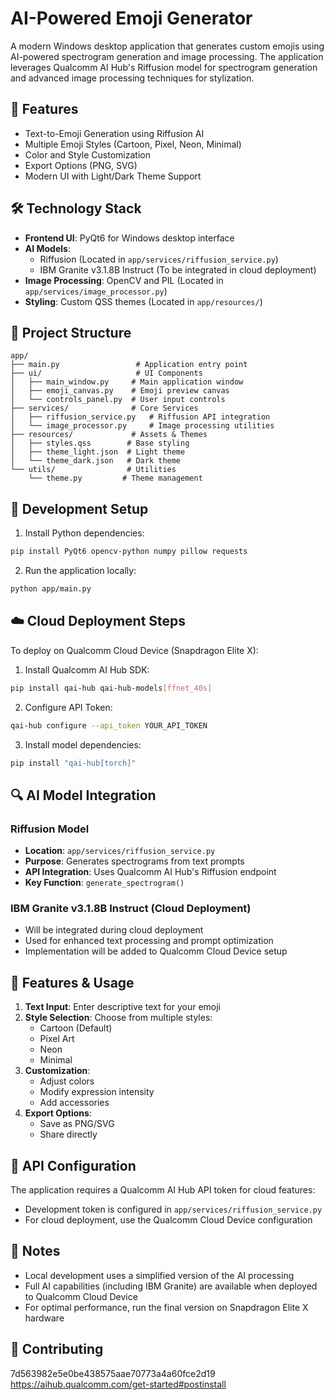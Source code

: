 # AI-Powered Emoji Generator

A modern Windows desktop application that generates custom emojis using AI-powered spectrogram generation and image processing. The application leverages Qualcomm AI Hub's Riffusion model for spectrogram generation and advanced image processing techniques for stylization.

## 🎯 Features

- Text-to-Emoji Generation using Riffusion AI
- Multiple Emoji Styles (Cartoon, Pixel, Neon, Minimal)
- Color and Style Customization
- Export Options (PNG, SVG)
- Modern UI with Light/Dark Theme Support

## 🛠 Technology Stack

- **Frontend UI**: PyQt6 for Windows desktop interface
- **AI Models**: 
  - Riffusion (Located in `app/services/riffusion_service.py`)
  - IBM Granite v3.1.8B Instruct (To be integrated in cloud deployment)
- **Image Processing**: OpenCV and PIL (Located in `app/services/image_processor.py`)
- **Styling**: Custom QSS themes (Located in `app/resources/`)

## 📁 Project Structure

```
app/
├── main.py                 # Application entry point
├── ui/                     # UI Components
│   ├── main_window.py     # Main application window
│   ├── emoji_canvas.py    # Emoji preview canvas
│   └── controls_panel.py  # User input controls
├── services/              # Core Services
│   ├── riffusion_service.py   # Riffusion API integration
│   └── image_processor.py     # Image processing utilities
├── resources/             # Assets & Themes
│   ├── styles.qss        # Base styling
│   ├── theme_light.json  # Light theme
│   └── theme_dark.json   # Dark theme
└── utils/                # Utilities
    └── theme.py         # Theme management
```

## 🚀 Development Setup

1. Install Python dependencies:
```bash
pip install PyQt6 opencv-python numpy pillow requests
```

2. Run the application locally:
```bash
python app/main.py
```

## ☁️ Cloud Deployment Steps

To deploy on Qualcomm Cloud Device (Snapdragon Elite X):

1. Install Qualcomm AI Hub SDK:
```bash
pip install qai-hub qai-hub-models[ffnet_40s]
```

2. Configure API Token:
```bash
qai-hub configure --api_token YOUR_API_TOKEN
```

3. Install model dependencies:
```bash
pip install "qai-hub[torch]"
```

## 🔍 AI Model Integration

### Riffusion Model
- **Location**: `app/services/riffusion_service.py`
- **Purpose**: Generates spectrograms from text prompts
- **API Integration**: Uses Qualcomm AI Hub's Riffusion endpoint
- **Key Function**: `generate_spectrogram()`

### IBM Granite v3.1.8B Instruct (Cloud Deployment)
- Will be integrated during cloud deployment
- Used for enhanced text processing and prompt optimization
- Implementation will be added to Qualcomm Cloud Device setup

## 🎨 Features & Usage

1. **Text Input**: Enter descriptive text for your emoji
2. **Style Selection**: Choose from multiple styles:
   - Cartoon (Default)
   - Pixel Art
   - Neon
   - Minimal
3. **Customization**:
   - Adjust colors
   - Modify expression intensity
   - Add accessories
4. **Export Options**:
   - Save as PNG/SVG
   - Share directly

## 🔐 API Configuration

The application requires a Qualcomm AI Hub API token for cloud features:
- Development token is configured in `app/services/riffusion_service.py`
- For cloud deployment, use the Qualcomm Cloud Device configuration

## 📝 Notes

- Local development uses a simplified version of the AI processing
- Full AI capabilities (including IBM Granite) are available when deployed to Qualcomm Cloud Device
- For optimal performance, run the final version on Snapdragon Elite X hardware

## 🤝 Contributing

7d563982e5e0be438575aae70773a4a60fce2d19
https://aihub.qualcomm.com/get-started#postinstall

